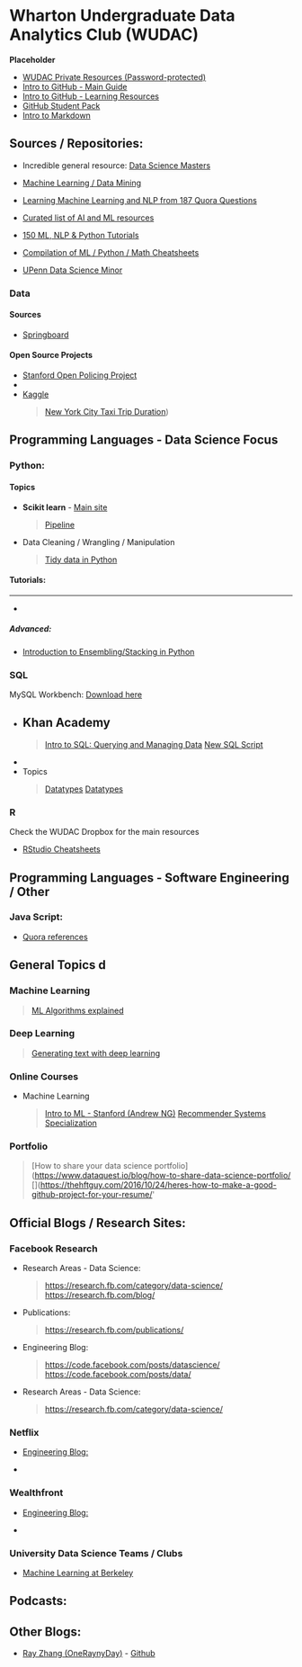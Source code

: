 # Wharton Undergraduate Data Analytics Club (WUDAC)

**Placeholder**

- [WUDAC Private Resources (Password-protected)](https://www.dropbox.com/sh/sz7dng63urg1utz/AAAtvBEB5ovJtmuZS_kqRCLna?dl=0)
- [Intro to GitHub - Main Guide](https://guides.github.com/activities/hello-world/)
- [Intro to GitHub - Learning Resources](https://help.github.com/articles/git-and-github-learning-resources/)
- [GitHub Student Pack](https://education.github.com/pack/offers)
- [Intro to Markdown](https://guides.github.com/features/mastering-markdown/)

## Sources / Repositories:

- Incredible general resource: [Data Science Masters](https://github.com/datasciencemasters/go) 
- [Machine Learning / Data Mining](https://github.com/josephmisiti/awesome-machine-learning/blob/master/books.md)
- [Learning Machine Learning and NLP from 187 Quora Questions](https://unsupervisedmethods.com/learning-machine-learning-and-nlp-from-185-quora-questions-cebe42e47da8)
- [Curated list of AI and ML resources](https://unsupervisedmethods.com/my-curated-list-of-ai-and-machine-learning-resources-from-around-the-web-9a97823b8524)
- [150 ML, NLP & Python Tutorials](https://unsupervisedmethods.com/over-150-of-the-best-machine-learning-nlp-and-python-tutorials-ive-found-ffce2939bd78)
- [Compilation of ML / Python / Math Cheatsheets](https://unsupervisedmethods.com/cheat-sheet-of-machine-learning-and-python-and-math-cheat-sheets-a4afe4e791b6)


- [UPenn Data Science Minor](https://catalog.upenn.edu/undergraduate/programs/data-science-minor/)

### Data 

#### Sources
- [Springboard](https://www.springboard.com/blog/free-public-data-sets-data-science-project/) 
  
#### Open Source Projects
- [Stanford Open Policing Project](https://openpolicing.stanford.edu/)
- []()
- [Kaggle](https://www.kaggle.com/)
  >
  >[New York City Taxi Trip Duration](https://www.kaggle.com/c/nyc-taxi-trip-duration/data))
  >

## Programming Languages - Data Science Focus

### Python:

#### Topics
- **Scikit learn** - [Main site](http://scikit-learn.org/stable/index.html)
  > [Pipeline](http://scikit-learn.org/stable/modules/generated/sklearn.pipeline.Pipeline.html) 
- Data Cleaning / Wrangling / Manipulation
  > [Tidy data in Python](http://www.jeannicholashould.com/tidy-data-in-python.html)


#### Tutorials:
---------------

- 

##### Advanced:
- [Introduction to Ensembling/Stacking in Python](https://www.kaggle.com/arthurtok/introduction-to-ensembling-stacking-in-python)
  
### SQL

MySQL Workbench: [Download here](https://dev.mysql.com/downloads/workbench/)

- Khan Academy
  -
  > [Intro to SQL: Querying and Managing Data](https://www.khanacademy.org/computing/computer-programming/sql)
  > [New SQL Script](https://www.khanacademy.org/computer-programming/new/sql)
-
- Topics
  > [Datatypes](https://www.techonthenet.com/mysql/datatypes.php)
  > [Datatypes](https://www.techonthenet.com/mysql/functions/index.php)
  
### R

Check the WUDAC Dropbox for the main resources
- [RStudio Cheatsheets](https://www.rstudio.com/resources/cheatsheets/)

## Programming Languages - Software Engineering / Other

### Java Script:

- [Quora references](https://www.quora.com/What-is-the-best-way-to-learn-JavaScript)
  > 



## General Topics d

### Machine Learning
  > [ML Algorithms explained](https://blog.dataiku.com/machine-learning-explained-algorithms-are-your-friend)

### Deep Learning
  > [Generating text with deep learning](https://medium.com/towards-data-science/generating-text-with-deep-learning-8d3ffec3305b)

### Online Courses

- Machine Learning
  > [Intro to ML - Stanford (Andrew NG)](https://www.coursera.org/learn/machine-learning/)
  > [Recommender Systems Specialization](https://www.coursera.org/specializations/recommender-systems)
  >
  >

### Portfolio
  > [How to share your data science portfolio](https://www.dataquest.io/blog/how-to-share-data-science-portfolio/
  > [](https://thehftguy.com/2016/10/24/heres-how-to-make-a-good-github-project-for-your-resume/'

## Official Blogs / Research Sites:


### Facebook Research
- Research Areas - Data Science:
  > https://research.fb.com/category/data-science/
  > https://research.fb.com/blog/
- Publications:
  > https://research.fb.com/publications/
- Engineering Blog:
  > https://code.facebook.com/posts/datascience/
  > https://code.facebook.com/posts/data/
- Research Areas - Data Science:
  > https://research.fb.com/category/data-science/



### Netflix
- [Engineering Blog:]()
  > 
- 
  
### Wealthfront
- [Engineering Blog:]()
  > 
- 

### University Data Science Teams / Clubs

- [Machine Learning at Berkeley](https://ml.berkeley.edu/)
  


## Podcasts:



## Other Blogs:

- [Ray Zhang (OneRaynyDay)](https://oneraynyday.github.io/) - [Github](https://github.com/OneRaynyDay/)









